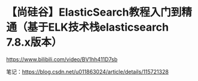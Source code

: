 # 【尚硅谷】ElasticSearch教程入门到精通（基于ELK技术栈elasticsearch 7.8.x版本）
https://www.bilibili.com/video/BV1hh411D7sb

笔记：https://blog.csdn.net/u011863024/article/details/115721328